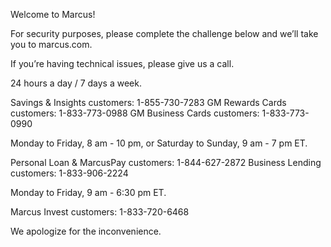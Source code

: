 Welcome to Marcus!

For security purposes, please complete the challenge below and we’ll take you to marcus.com.

If you’re having technical issues, please give us a call.

24 hours a day / 7 days a week.

Savings & Insights customers: 1-855-730-7283
GM Rewards Cards customers: 1-833-773-0988
GM Business Cards customers: 1-833-773-0990



Monday to Friday, 8 am - 10 pm, or Saturday to Sunday, 9 am - 7 pm ET.

Personal Loan & MarcusPay customers: 1-844-627-2872
Business Lending customers: 1-833-906-2224



Monday to Friday, 9 am - 6:30 pm ET.

Marcus Invest customers: 1-833-720-6468



We apologize for the inconvenience.